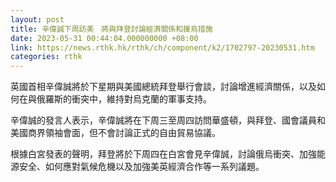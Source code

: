 ```yaml
---
layout: post
title: 辛偉誠下周訪美　將與拜登討論經濟關係和援烏措施
date: 2023-05-31 00:44:04.000000000 +08:00
link: https://news.rthk.hk/rthk/ch/component/k2/1702797-20230531.htm
categories: rthk
---
```


英國首相辛偉誠將於下星期與美國總統拜登舉行會談，討論增進經濟關係，以及如何在與俄羅斯的衝突中，維持對烏克蘭的軍事支持。

辛偉誠的發言人表示，辛偉誠將在下周三至周四訪問華盛頓，與拜登、國會議員和美國商界領袖會面，但不會討論正式的自由貿易協議。

根據白宮發表的聲明，拜登將於下周四在白宮會見辛偉誠，討論俄烏衝突、加強能源安全、如何應對氣候危機以及加強美英經濟合作等一系列議題。
